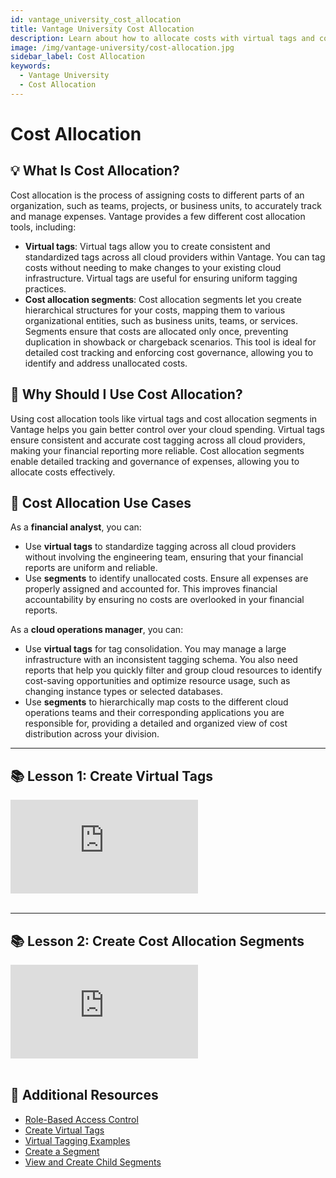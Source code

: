 ```yaml
---
id: vantage_university_cost_allocation
title: Vantage University Cost Allocation
description: Learn about how to allocate costs with virtual tags and cost allocation segments in this Vantage University section.
image: /img/vantage-university/cost-allocation.jpg
sidebar_label: Cost Allocation
keywords:
  - Vantage University
  - Cost Allocation
---
```


# Cost Allocation

## 💡 What Is Cost Allocation?

Cost allocation is the process of assigning costs to different parts of an organization, such as teams, projects, or business units, to accurately track and manage expenses. Vantage provides a few different cost allocation tools, including:

- **Virtual tags**: Virtual tags allow you to create consistent and standardized tags across all cloud providers within Vantage. You can tag costs without needing to make changes to your existing cloud infrastructure. Virtual tags are useful for ensuring uniform tagging practices.
- **Cost allocation segments**: Cost allocation segments let you create hierarchical structures for your costs, mapping them to various organizational entities, such as business units, teams, or services. Segments ensure that costs are allocated only once, preventing duplication in showback or chargeback scenarios. This tool is ideal for detailed cost tracking and enforcing cost governance, allowing you to identify and address unallocated costs.

## 💭 Why Should I Use Cost Allocation?

Using cost allocation tools like virtual tags and cost allocation segments in Vantage helps you gain better control over your cloud spending. Virtual tags ensure consistent and accurate cost tagging across all cloud providers, making your financial reporting more reliable. Cost allocation segments enable detailed tracking and governance of expenses, allowing you to allocate costs effectively.

## 📝 Cost Allocation Use Cases

As a **financial analyst**, you can:

- Use **virtual tags** to standardize tagging across all cloud providers without involving the engineering team, ensuring that your financial reports are uniform and reliable.
- Use **segments** to identify unallocated costs. Ensure all expenses are properly assigned and accounted for. This improves financial accountability by ensuring no costs are overlooked in your financial reports.

As a **cloud operations manager**, you can:

- Use **virtual tags** for tag consolidation. You may manage a large infrastructure with an inconsistent tagging schema. You also need reports that help you quickly filter and group cloud resources to identify cost-saving opportunities and optimize resource usage, such as changing instance types or selected databases.
- Use **segments** to hierarchically map costs to the different cloud operations teams and their corresponding applications you are responsible for, providing a detailed and organized view of cost distribution across your division.

---

## 📚 Lesson 1: Create Virtual Tags

<div style={{ position: 'relative', paddingBottom: '56.25%', height: 0 }}>
    <iframe src="https://www.loom.com/embed/5b19b3be1cab430c8b0118fc5a075701" frameborder="0" webkitallowfullscreen="true" mozallowfullscreen="true" allowfullscreen="true" style={{ position: 'absolute', top: 0, left: 0, width: '100%', height: '100%', borderRadius: '10px' }}></iframe>
</div><br/>

---

## 📚 Lesson 2: Create Cost Allocation Segments

<div style={{ position: 'relative', paddingBottom: '56.25%', height: 0 }}>
    <iframe src="https://www.loom.com/embed/54ed4169d7984710bdbaae93d3ebf7a0" frameborder="0" webkitallowfullscreen="true" mozallowfullscreen="true" allowfullscreen="true" style={{ position: 'absolute', top: 0, left: 0, width: '100%', height: '100%', borderRadius: '10px' }}></iframe>
</div>
<br/>

## 📖 Additional Resources

- [Role-Based Access Control](/rbac)
- [Create Virtual Tags](/tagging#create-virtual-tags)
- [Virtual Tagging Examples](/tagging#virtual-tagging-examples)
- [Create a Segment](/segments#create-a-segment)
- [View and Create Child Segments](/segments#view-and-create-child-segments)
